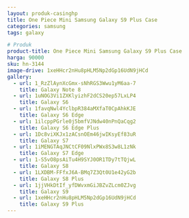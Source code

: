 ```yaml
---
layout: produk-casinghp
title: One Piece Mini Samsung Galaxy S9 Plus Case
categories: samsung
tags: galaxy

# Produk
product-title: One Piece Mini Samsung Galaxy S9 Plus Case
harga: 90000
sku: hn-3144
image-drive: 1xeHHcr2nHu8pHLM5Np2dGp16UdN9jHCd
gallery:
  - url: 1_RzZlAynXcGmx-sNhRGS3Wwu1yM6aa-7
    title: Galaxy Note 8
  - url: 1uNOG3Vi1ZXKlyizhF2dCS20ep57LxLP4
    title: Galaxy S6
  - url: 1favqNwl4YclbpR384aMXfaT0CpAhkKJE
    title: Galaxy S6 Edge
  - url: 1ilcppPGrle0j5bmfVJNdw40nPnQaCqg2
    title: Galaxy S6 Edge Plus
  - url: 1Dc8viXKJx1zACsnOEm46jwIKsyEf83uR
    title: Galaxy S7
  - url: 1iMENGTAqJNCtCF09NlxPWx8S3w8L1zNk
    title: Galaxy S7 Edge
  - url: 1-S5vO8psAiTu4H9SYJ0OR1TDy7tTQjwL
    title: Galaxy S8
  - url: 1LXDBM-FFfxJ6A-BMq7Z3Qt0U1e42yG2b
    title: Galaxy S8 Plus
  - url: 1jjVHkDtIf_yfDWvxmGiJBZvZLcm0ZJvg
    title: Galaxy S9
  - url: 1xeHHcr2nHu8pHLM5Np2dGp16UdN9jHCd
    title: Galaxy S9 Plus
---
```

